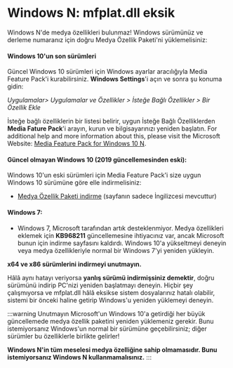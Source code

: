 # Windows N: mfplat.dll eksik

Windows N'de medya özellikleri bulunmaz! Windows sürümünüz ve derleme numaranız için doğru Medya Özellik Paketi'ni yüklemelisiniz:

#### Windows 10'un son sürümleri
Güncel Windows 10 sürümleri için Windows ayarlar aracılığıyla Media Feature Pack'i kurabilirsiniz. **Windows Settings**'i açın ve sonra şu konuma gidin:

*Uygulamalar> Uygulamalar ve Özellikler > İsteğe Bağlı Özellikler > Bir Özellik Ekle*

İsteğe bağlı özelliklerin bir listesi belirir, uygun İsteğe Bağlı Özelliklerden **Media Fature Pack**'i arayın, kurun ve bilgisayarınızı yeniden başlatın. For additional help and more information about this, please visit the Microsoft Website: [Media Feature Pack for Windows 10 N](https://support.microsoft.com/help/4516397/media-feature-pack-for-windows-10-n-november-2019).

#### Güncel olmayan Windows 10 (2019 güncellemesinden eski):
Windows 10'un eski sürümleri için Media Feature Pack'i size uygun Windows 10 sürümüne göre elle indirmelisiniz:
  * [Medya Özellik Paketi indirme](https://www.microsoft.com/en-us/software-download/mediafeaturepack) (sayfanın sadece İngilizcesi mevcuttur)

#### Windows 7:
  * Windows 7, Microsoft tarafından artık desteklenmiyor. Medya özellikleri eklemek için **KB968211** güncellemesine ihtiyacınız var, ancak Microsoft bunun için indirme sayfasını kaldırdı. Windows 10'a yükseltmeyi deneyin veya medya özellikleriyle normal bir Windows 7'yi yeniden yükleyin.

**x64 ve x86 sürümlerini indirmeyi unutmayın.**

Hâlâ aynı hatayı veriyorsa **yanlış sürümü indirmişsiniz demektir**, doğru sürümünü indirip PC'nizi yeniden başlatmayı deneyin. Hiçbir şey çalışmıyorsa ve mfplat.dll hâlâ eksikse sistem dosyalarınız hatalı olabilir, sistemi bir önceki haline getirip Windows'u yeniden yüklemeyi deneyin.

:::warning
Unutmayın Microsoft'un Windows 10'a getirdiği her büyük güncellemede medya özellik paketini yeniden yüklemeniz gerekir. Bunu istemiyorsanız Windows'un normal bir sürümüne geçebilirsiniz; diğer sürümler bu özelliklerle birlikte gelirler!

**Windows N'in tüm meselesi medya özelliğine sahip olmamasıdır. Bunu istemiyorsanız Windows N kullanmamalısınız.**
:::
